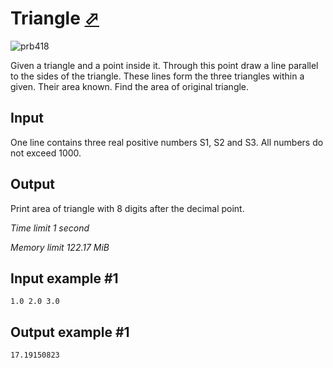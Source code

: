 # Triangle [⬀](https://www.e-olymp.com/en/problems/418)

![prb418](1258180114.JPG)

Given a triangle and a point inside it. Through this point draw a line parallel to the sides of the triangle. These lines form the three triangles within a given. Their area known. Find the area of original triangle.

## Input

One line contains three real positive numbers S1, S2 and S3. All numbers do not exceed 1000.

## Output

Print area of triangle with 8 digits after the decimal point.

_Time limit 1 second_

_Memory limit 122.17 MiB_

## Input example #1
```
1.0 2.0 3.0
```

## Output example #1
```
17.19150823
```
